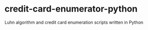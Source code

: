 # credit-card-enumerator-python
Luhn algorithm and credit card enumeration scripts written in Python

